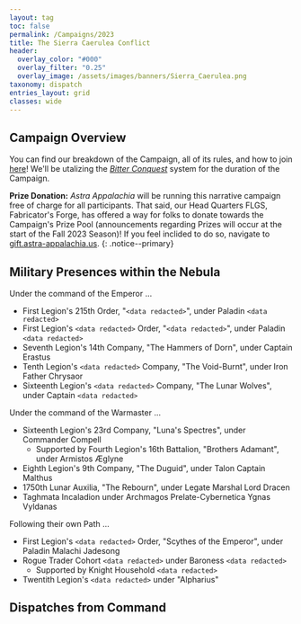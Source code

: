 ```yaml
---
layout: tag
toc: false
permalink: /Campaigns/2023
title: The Sierra Caerulea Conflict
header:
  overlay_color: "#000"
  overlay_filter: "0.25"
  overlay_image: /assets/images/banners/Sierra_Caerulea.png
taxonomy: dispatch
entries_layout: grid
classes: wide
---
```


## Campaign Overview
You can find our breakdown of the Campaign, all of its rules, and how to join [here](/Campaigns/2023/Structure)! We'll be utalizing the [*Bitter Conquest*](/Bitter-Conquest) system for the duration of the Campaign.

**Prize Donation:** *Astra Appalachia* will be running this narrative campaign free of charge for all participants. That said, our Head Quarters FLGS, Fabricator's Forge, has offered a way for folks to donate towards the Campaign's Prize Pool (announcements regarding Prizes will occur at the start of the Fall 2023 Season)! If you feel inclided to do so, navigate to [gift.astra-appalachia.us](https://gift.astra-appalachia.us).
{: .notice--primary}

## Military Presences within the Nebula
Under the command of the Emperor ...
  - First Legion's 215th Order, "`<data redacted>`", under Paladin `<data redacted>`
  - First Legion's `<data redacted>` Order, "`<data redacted>`", under Paladin `<data redacted>`
  - Seventh Legion's 14th Company, "The Hammers of Dorn", under Captain Erastus
  - Tenth Legion's `<data redacted>` Company, "The Void-Burnt", under Iron Father Chrysaor
  - Sixteenth Legion's `<data redacted>` Company, "The Lunar Wolves", under Captain `<data redacted>`

Under the command of the Warmaster ...
  - Sixteenth Legion's 23rd Company, "Luna's Spectres", under Commander Compell
    - Supported by Fourth Legion's 16th Battalion, "Brothers Adamant", under Armistos Æglyne
  - Eighth Legion's 9th Company, "The Duguid", under Talon Captain Malthus
  - 1750th Lunar Auxilia, "The Rebourn", under Legate Marshal Lord Dracen
  - Taghmata Incaladion under Archmagos Prelate-Cybernetica Ygnas Vyldanas

Following their own Path ...
  - First Legion's `<data redacted>` Order, "Scythes of the Emperor", under Paladin Malachi Jadesong
  - Rogue Trader Cohort `<data redacted>` under Baroness `<data redacted>` 
    - Supported by Knight Household `<data redacted>`
  - Twentith Legion's `<data redacted>` under "Alpharius"

## Dispatches from Command

